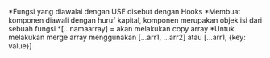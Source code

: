 *Fungsi yang diawalai dengan USE disebut dengan Hooks
*Membuat komponen diawali dengan huruf kapital, komponen merupakan objek isi dari sebuah fungsi
*[...namaarray] = akan melakukan copy array
*Untuk melakukan merge array menggunakan
[...arr1, ...arr2] atau
[...arr1, {key: value}]
